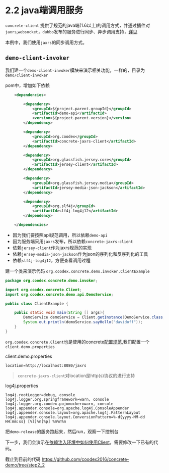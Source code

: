 # 2.2 java端调用服务

`concrete-client` 提供了规范的java端(1.6以上)的调用方式，并通过插件对`jaxrs`,`websocket`，`dubbo`发布的服务进行同步、异步调用支持，[详见](../impl/JavaClient.md)

本例中，我们使用`jaxrs`的同步调用方式。

## `demo-client-invoker`

我们建一个`demo-client-invoker`模块来演示相关功能，一样的，目录为`demo/client-invoker`

pom中，增加如下依赖

```xml
    <dependencies>

        <dependency>
            <groupId>${project.parent.groupId}</groupId>
            <artifactId>demo-api</artifactId>
            <version>${project.parent.version}</version>
        </dependency>

        <dependency>
            <groupId>org.coodex</groupId>
            <artifactId>concrete-jaxrs-client</artifactId>
        </dependency>

        <dependency>
            <groupId>org.glassfish.jersey.core</groupId>
            <artifactId>jersey-client</artifactId>
        </dependency>

        <dependency>
            <groupId>org.glassfish.jersey.media</groupId>
            <artifactId>jersey-media-json-jackson</artifactId>
        </dependency>

        <dependency>
            <groupId>org.slf4j</groupId>
            <artifactId>slf4j-log4j12</artifactId>
        </dependency>

    </dependencies>
```

- 因为我们要按照api规范调用，所以依赖`demo-api`
- 因为服务端采用`jaxrs`发布，所以依赖`concrete-jaxrs-client`
- 依赖`jersey-client`作为jaxrs规范的实现
- 依赖`jersey-media-json-jackson`作为json的序列化和反序列化的工具
- 依赖`slf4j-log4j12`，方便查看调用过程

建一个类来演示代码 `org.coodex.concrete.demo.invoker.ClientExample`

```java
package org.coodex.concrete.demo.invoker;

import org.coodex.concrete.Client;
import org.coodex.concrete.demo.api.DemoService;

public class ClientExample {

    public static void main(String [] args){
        DemoService demoService = Client.getInstance(DemoService.class, "demo");
        System.out.println(demoService.sayHello("davidoff"));
    }
}
```

`org.coodex.concrete.Client`也是使用的concrete[配置规范](../impl/config.md#conrete-client),我们配置一个`client.demo.properties`

client.demo.properties
```properties
location=http://localhost:8080/jaxrs
```

> `concrete-jaxrs-client`对location是http(s)协议的进行支持

log4j.properties
```
log4j.rootLogger=debug, console
log4j.logger.org.springframework=warn, console
log4j.logger.org.coodex.pojomocker=warn, console
log4j.appender.console=org.apache.log4j.ConsoleAppender
log4j.appender.console.layout=org.apache.log4j.PatternLayout
log4j.appender.console.layout.ConversionPattern=%-d{yyyy-MM-dd HH:mm:ss} [%l]%n[%p] %m%n%n
```

把`demo-release`的服务跑起来，然后run，观察一下控制台

下一步，我们会演示在[依赖注入环境中如何使用Client](step2_3.md)，需要修改一下已有的代码。

截止到目前的代码 https://github.com/coodex2016/concrete-demo/tree/step2_2